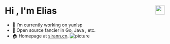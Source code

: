 <h1>Hi <img src="https://github.com/TheDudeThatCode/TheDudeThatCode/blob/master/Assets/Hi.gif" width="29px" align="right">, I'm Elias</h1> 

<!--[![Top Langs](https://github-readme-stats.vercel.app/api/top-langs/?username=eliasyaoyc&hide=html)](https://github.com/anuraghazra/github-readme-stats)-->

- 🔭 I’m currently working on yunlsp
- 🌱 Open source fancier in Go, Java , etc.
- 🏠 Homepage at [sirann.cn](https://eliasyaoyc.github.io/).
![picture](https://raw.githubusercontent.com/saadeghi/saadeghi/master/dino.gif)

<!--
<img align="center" src="https://raw.githubusercontent.com/Aniket965/Aniket965/master/pacman.svg?sanitize=true" width="200" height="200">

**eliasyaoyc/eliasyaoyc** is a ✨ _special_ ✨ repository because its `README.md` (this file) appears on your GitHub profile.
[![eliasyaoyc's github stats](https://github-readme-stats.vercel.app/api?username=eliasyaoyc)](https://github.com/eliasyaoyc)
Here are some ideas to get you started:

- 🔭 I’m currently working on ...
- 🌱 I’m currently learning ...
- 👯 I’m looking to collaborate on ...
- 🤔 I’m looking for help with ...
- 💬 Ask me about ...
- 📫 How to reach me: ...
- 😄 Pronouns: ...
- ⚡ Fun fact: ...
-->
